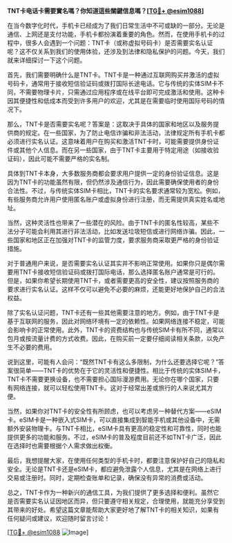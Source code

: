 **TNT卡电话卡需要實名嗎？你知道這些關鍵信息嗎？[[TG💪+ @esim1088](https://t.me/s/esim1088)]**

在当今数字化时代，手机卡已经成为了我们日常生活中不可或缺的一部分。无论是通信、上网还是支付功能，手机卡都扮演着重要的角色。然而，在使用手机卡的过程中，很多人会遇到一个问题：TNT卡（或称虚拟号码卡）是否需要实名认证呢？这不仅关系到我们的使用体验，还涉及到法律和隐私保护的问题。今天，我们就来详细探讨一下这个问题。

首先，我们需要明确什么是TNT卡。TNT卡是一种通过互联网购买并激活的虚拟号码卡，通常用于接收短信验证码或拨打国际长途电话。它与传统的实体SIM卡不同，不需要物理卡片，只需通过应用程序或在线平台即可完成激活和使用。这种卡因其便捷性和低成本而受到许多用户的欢迎，尤其是在需要临时使用国际号码的情况下。

那么，TNT卡是否需要实名呢？答案是：这取决于具体的国家和地区以及服务提供商的规定。在一些国家，为了防止电信诈骗和非法活动，法律规定所有手机卡都必须进行实名认证。这意味着用户在购买和激活TNT卡时，可能需要提供身份证件或其他个人信息。而在另一些国家，由于TNT卡主要用于特定用途（如接收验证码），因此可能不需要严格的实名制。

具体到TNT卡本身，大多数服务商都会要求用户提供一定的身份验证信息。这是因为TNT卡的功能虽然有限，但仍然涉及通信行为，因此需要确保使用者的身份合法性。不过，与传统实体SIM卡相比，TNT卡的实名要求通常较为宽松。例如，有些服务商允许用户使用匿名账户或虚拟身份进行注册，而无需提供真实姓名或地址。

当然，这种灵活性也带来了一些潜在的风险。由于TNT卡的匿名性较高，某些不法分子可能会利用其进行非法活动，比如发送垃圾短信或进行网络诈骗。因此，一些国家和地区正在加强对TNT卡的监管力度，要求服务商采取更严格的身份验证措施。

对于普通用户来说，是否需要实名认证其实并不影响正常使用。如果你只是偶尔需要用TNT卡接收短信验证码或拨打国际电话，那么选择匿名账户通常是可行的。但是，如果你希望长期使用TNT卡，或者需要更高的安全性，建议按照服务商的要求进行实名认证。这样不仅可以避免不必要的麻烦，还能更好地保护自己的合法权益。

除了实名认证问题，TNT卡还有一些其他需要注意的地方。例如，由于TNT卡是基于互联网的服务，因此对网络环境有一定的依赖性。如果网络连接不稳定，可能会影响卡的正常使用。此外，TNT卡的资费结构也与传统SIM卡有所不同，通常以包月或按流量计费的方式收费。因此，在购买前一定要仔细阅读相关条款，以免产生不必要的费用。

说到这里，可能有人会问：“既然TNT卡有这么多限制，为什么还要选择它呢？”答案很简单——TNT卡的优势在于它的灵活性和便捷性。相比于传统的实体SIM卡，TNT卡不需要更换设备，也不需要担心国际漫游费用。无论你在哪个国家，只要有网络连接，就可以轻松使用TNT卡。这对于经常出差或旅行的人来说尤其方便。

当然，如果你对TNT卡的安全性有所顾虑，也可以考虑另一种替代方案——eSIM卡。eSIM卡是一种嵌入式SIM卡，可以直接集成到智能手机或其他设备中，无需额外安装物理卡。与TNT卡相比，eSIM卡具有更高的稳定性和可靠性，同时也能提供更多的功能和服务。不过，eSIM卡的普及程度目前还不如TNT卡广泛，因此在选择时也需要根据个人需求做出权衡。

最后，我想提醒大家，在使用任何类型的手机卡时，都要注意保护好自己的隐私和安全。无论是TNT卡还是eSIM卡，都应避免泄露个人信息，尤其是在网络上进行交易或注册时。同时，定期检查账单和记录，确保没有异常的消费或活动。

总之，TNT卡作为一种新兴的通信工具，为我们提供了更多选择和便利。虽然它是否需要实名认证因地区而异，但只要遵守相关规定，合理使用，就能充分享受到其带来的好处。希望这篇文章能帮助大家更好地了解TNT卡的相关知识，如果有任何疑问或建议，欢迎随时留言讨论！

[[TG💪+ @esim1088](https://t.me/s/esim1088) ![Image](https://i.postimg.cc/4NQfJmqS/Snipaste-2025-05-13-00-14-12.png)]